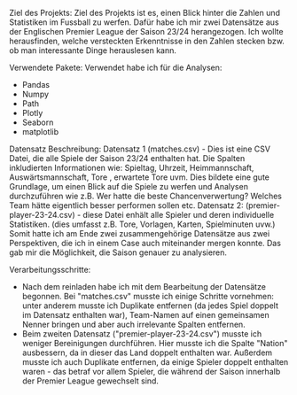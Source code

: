 Ziel des Projekts:
Ziel des Projekts ist es, einen Blick hinter die Zahlen und Statistiken im Fussball zu werfen. 
Dafür habe ich mir zwei Datensätze aus der Englischen Premier League der Saison 23/24 herangezogen.
Ich wollte herausfinden, welche versteckten Erkenntnisse in den Zahlen stecken bzw. ob man 
interessante Dinge herauslesen kann.

Verwendete Pakete:
Verwendet habe ich für die Analysen:
- Pandas
- Numpy
- Path
- Plotly
- Seaborn
- matplotlib

Datensatz Beschreibung:
Datensatz 1 (matches.csv) - Dies ist eine CSV Datei, die alle Spiele der Saison 23/24 enthalten hat. Die Spalten inkludierten Informationen wie: Spieltag, Uhrzeit, Heimmannschaft, Auswärtsmannschaft, Tore , erwartete Tore uvm. Dies bildete eine gute Grundlage, um einen Blick auf die Spiele zu werfen und Analysen durchzuführen wie z.B. Wer hatte die beste Chancenverwertung? Welches Team hätte eigentlich besser performen sollen etc. 
Datensatz 2: (premier-player-23-24.csv) - diese Datei enhält alle Spieler und deren individuelle Statistiken. (dies umfasst z.B. Tore, Vorlagen, Karten, Spielminuten uvw.) Somit hatte ich am Ende zwei zusammengehörige Datensätze aus zwei Perspektiven, die ich in einem Case auch miteinander mergen konnte. Das gab mir die Möglichkeit, die Saison genauer zu analysieren.


Verarbeitungsschritte:
- Nach dem reinladen habe ich mit dem Bearbeitung der Datensätze begonnen. Bei "matches.csv" musste ich einige Schritte vornehmen: unter anderem musste ich Duplikate entfernen (da jedes Spiel doppelt im Datensatz enthalten war), Team-Namen auf einen gemeinsamen Nenner bringen und aber auch irrelevante Spalten entfernen. 
- Beim zweiten Datensatz ("premier-player-23-24.csv") musste ich weniger Bereinigungen durchführen. Hier musste ich die Spalte "Nation" ausbessern, da in dieser das Land doppelt enthalten war. Außerdem musste ich auch Duplikate entfernen, da einige Spieler doppelt enthalten waren - das betraf vor allem Spieler, die während der Saison innerhalb der Premier League gewechselt sind.


